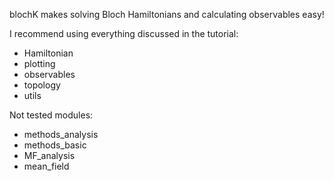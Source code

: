 blochK makes solving Bloch Hamiltonians and calculating observables easy!

I recommend using everything discussed in the tutorial:
 - Hamiltonian
 - plotting
 - observables
 - topology
 - utils

Not tested modules:
 - methods_analysis
 - methods_basic
 - MF_analysis
 - mean_field
